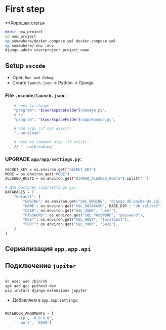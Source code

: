 # First step 
**[Хорошая статья](https://testdriven.io/blog/dockerizing-django-with-postgres-gunicorn-and-nginx/)

```bash 
mkdir new_project 
cd new_project 
cp somewhere/docker-compose.yml docker-compose.yml 
cp somewhere/.env .env 
django-admin startproject project_name 
``` 

## Setup `vscode`

- Open `Run and Debug`
- Create `launch.json` -> Python -> Django 

### File `.vscode/launch.json`: 

```bash 
    # need to change
    "program": "${workspaceFolder}/manage.py",
    # to
    "program": "${workspaceFolder}/app/manage.py",

    # add args (if not exist): 
    "--noreload"

    # need to comment args (if exist): 
    // "--nothreading"

```

### UPGRADE `app/app/settings.py`: 

```bash 
SECRET_KEY = os.environ.get("SECRET_KEY")
MODE = os.environ.get("MODE")
ALLOWED_HOSTS = os.environ.get("DJANGO_ALLOWED_HOSTS").split(" ")

```


```python 
# Для postgres (app/settings.py): 
DATABASES = {
    "default": {
        "ENGINE": os.environ.get("SQL_ENGINE", "django.db.backends.sqlite3"),
        "NAME": os.environ.get("SQL_DATABASE", BASE_DIR / "db.sqlite3"),
        "USER": os.environ.get("SQL_USER", "user"),
        "PASSWORD": os.environ.get("SQL_PASSWORD", "password"),
        "HOST": os.environ.get("SQL_HOST", "localhost"),
        "PORT": os.environ.get("SQL_PORT", "5432"),
    }
}

```


## Сериализация `app.app.api`


## Подключение `jupiter`

```bash 

dc exec web /bin/sh 
apk add gcc python3-dev
pip install django-extensions jupyter

```

- Добавляем в `app.app.settings`: 

```python 

NOTEBOOK_ARGUMENTS = [
    '--ip', '0.0.0.0',
    '--port', '8888']
```
